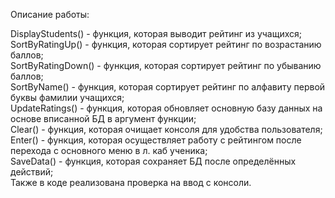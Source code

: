 Описание работы:
  
  DisplayStudents() - функция, которая выводит рейтинг из учащихся;  
  SortByRatingUp() - функция, которая сортирует рейтинг по возрастанию баллов;  
  SortByRatingDown() - функция, которая сортирует рейтинг по убыванию баллов;  
  SortByName() - функция, которая сортирует рейтинг по алфавиту первой буквы фамилии учащихся;   
  UpdateRatings() - функция, которая обновляет основную базу данных на основе вписанной БД в аргумент функции;  
  Clear() - функция, которая очищает консоля для удобства пользователя;  
  Enter() - функция, которая осуществляет работу с рейтингом после перехода с основного меню в л. каб ученика;  
  SaveData() - функция, которая сохраняет БД после определённых действий;  
  Также в коде реализована проверка на ввод с консоли.

